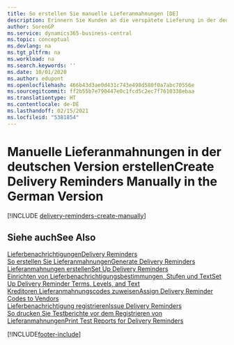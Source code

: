 ```yaml
---
title: So erstellen Sie manuelle Lieferanmahnungen [DE]
description: Erinnern Sie Kunden an die verspätete Lieferung in der deutschen Version.
author: SorenGP
ms.service: dynamics365-business-central
ms.topic: conceptual
ms.devlang: na
ms.tgt_pltfrm: na
ms.workload: na
ms.search.keywords: ''
ms.date: 10/01/2020
ms.author: edupont
ms.openlocfilehash: 466b43d3ae0d431c743e498d580f0a7abc70556e
ms.sourcegitcommit: ff2b55b7e790447e0c1fcd5c2ec7f7610338ebaa
ms.translationtype: HT
ms.contentlocale: de-DE
ms.lasthandoff: 02/15/2021
ms.locfileid: "5381854"
---
```

# <a name="create-delivery-reminders-manually-in-the-german-version"></a><span data-ttu-id="6304a-103">Manuelle Lieferanmahnungen in der deutschen Version erstellen</span><span class="sxs-lookup"><span data-stu-id="6304a-103">Create Delivery Reminders Manually in the German Version</span></span>


[!INCLUDE [delivery-reminders-create-manually](../includes/ATCHDE/delivery-reminders-create-manually.md)]

## <a name="see-also"></a><span data-ttu-id="6304a-104">Siehe auch</span><span class="sxs-lookup"><span data-stu-id="6304a-104">See Also</span></span>

[<span data-ttu-id="6304a-105">Lieferbenachrichtigungen</span><span class="sxs-lookup"><span data-stu-id="6304a-105">Delivery Reminders</span></span>](delivery-reminders.md)  
[<span data-ttu-id="6304a-106">So erstellen Sie Lieferanmahnungen</span><span class="sxs-lookup"><span data-stu-id="6304a-106">Generate Delivery Reminders</span></span>](how-to-generate-delivery-reminders.md)  
[<span data-ttu-id="6304a-107">Lieferanmahnungen erstellen</span><span class="sxs-lookup"><span data-stu-id="6304a-107">Set Up Delivery Reminders</span></span>](how-to-set-up-delivery-reminders.md)  
[<span data-ttu-id="6304a-108">Einrichten von Lieferbenachrichtigungsbestimmungen, Stufen und Text</span><span class="sxs-lookup"><span data-stu-id="6304a-108">Set Up Delivery Reminder Terms, Levels, and Text</span></span>](how-to-set-up-delivery-reminder-terms-levels-and-text.md)  
[<span data-ttu-id="6304a-109">Kreditoren Lieferanmahnungscodes zuweisen</span><span class="sxs-lookup"><span data-stu-id="6304a-109">Assign Delivery Reminder Codes to Vendors</span></span>](how-to-assign-delivery-reminder-codes-to-vendors.md)  
[<span data-ttu-id="6304a-110">Lieferbenachrichtigung registrieren</span><span class="sxs-lookup"><span data-stu-id="6304a-110">Issue Delivery Reminders</span></span>](how-to-issue-delivery-reminders.md)  
[<span data-ttu-id="6304a-111">So drucken Sie Testberichte vor dem Registrieren von Lieferanmahnungen</span><span class="sxs-lookup"><span data-stu-id="6304a-111">Print Test Reports for Delivery Reminders</span></span>](how-to-print-test-reports-for-delivery-reminders.md)  


[!INCLUDE[footer-include](../../includes/footer-banner.md)]